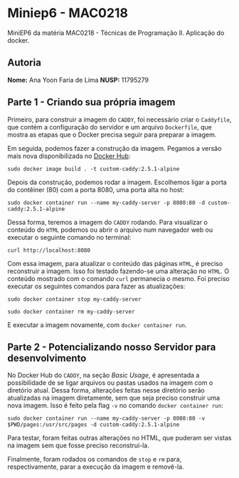 # Miniep6 - MAC0218
MiniEP6 da matéria MAC0218 - Técnicas de Programação II. Aplicação do docker.

## Autoria

**Nome:** Ana Yoon Faria de Lima
**NUSP:** 11795279

## Parte 1 - Criando sua própria imagem

Primeiro, para construir a imagem do `CADDY`, foi necessário criar o `Caddyfile`, que contém a configuração do servidor e um arquivo `Dockerfile`, que mostra as etapas que o Docker precisa seguir para preparar a imagem.

Em seguida, podemos fazer a construção da imagem. Pegamos a versão mais nova disponibilizada no [Docker Hub](https://hub.docker.com/_/caddy?tab=description):

`sudo docker image build . -t custom-caddy:2.5.1-alpine`

Depois da construção, podemos rodar a imagem. Escolhemos ligar a porta do contêiner (80) com a porta 8080, uma porta alta no host:

`sudo docker container run --name my-caddy-server -p 8080:80 -d custom-caddy:2.5.1-alpine`

Dessa forma, teremos a imagem do `CADDY` rodando. Para visualizar o conteúdo do `HTML` podemos ou abrir o arquivo num navegador web ou executar o seguinte comando no terminal:

`curl http://localhost:8080`

Com essa imagem, para atualizar o conteúdo das páginas `HTML`, é preciso reconstruir a imagem. Isso foi testado fazendo-se uma alteração no `HTML`. O conteúdo mostrado com o comando `curl` permanecia o mesmo. Foi preciso executar os seguintes comandos para fazer as atualizações:

`sudo docker container stop my-caddy-server`

`sudo docker container rm my-caddy-server`

E executar a imagem novamente, com `docker container run`.

## Parte 2 - Potencializando nosso Servidor para desenvolvimento

No Docker Hub do `CADDY`, na seção *Basic Usage*, é apresentada a possibilidade de se ligar arquivos ou pastas usados na imagem com o diretório atual. Dessa forma, alterações feitas nesse diretório serão atualizadas na imagem diretamente, sem que seja preciso construir uma nova imagem. Isso é feito pela flag `-v` no comando `docker container run`:

`sudo docker container run --name my-caddy-server -p 8080:80 -v $PWD/pages:/usr/src/pages -d custom-caddy:2.5.1-alpine`

Para testar, foram feitas outras alterações no HTML, que puderam ser vistas na imagem sem que fosse preciso reconstruí-la.

Finalmente, foram rodados os comandos de `stop` e `rm` para, respectivamente, parar a execução da imagem e removê-la.